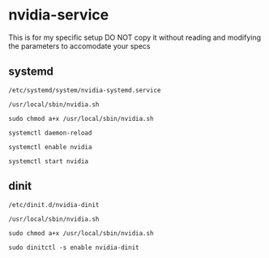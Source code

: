 # nvidia-service
This is for my specific setup DO NOT copy it without reading and modifying the parameters to accomodate your specs

## systemd

```
/etc/systemd/system/nvidia-systemd.service
```
```
/usr/local/sbin/nvidia.sh
```
```
sudo chmod a+x /usr/local/sbin/nvidia.sh
```
```
systemctl daemon-reload

systemctl enable nvidia

systemctl start nvidia
```

## dinit
```
/etc/dinit.d/nvidia-dinit
```
```
/usr/local/sbin/nvidia.sh
```
```
sudo chmod a+x /usr/local/sbin/nvidia.sh
```
```
sudo dinitctl -s enable nvidia-dinit
```

